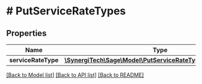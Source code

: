 # # PutServiceRateTypes

## Properties

Name | Type | Description | Notes
------------ | ------------- | ------------- | -------------
**serviceRateType** | [**\SynergiTech\Sage\Model\PutServiceRateTypesServiceRateType**](PutServiceRateTypesServiceRateType.md) |  |

[[Back to Model list]](../../README.md#models) [[Back to API list]](../../README.md#endpoints) [[Back to README]](../../README.md)
